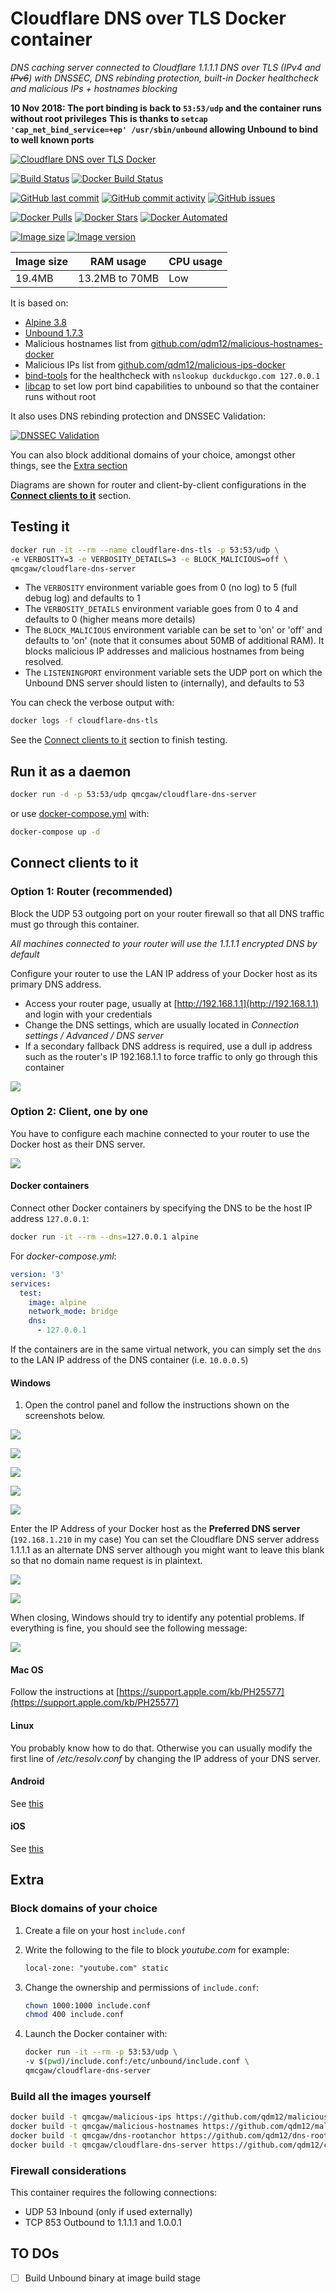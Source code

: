 # Cloudflare DNS over TLS Docker container

*DNS caching server connected to Cloudflare 1.1.1.1 DNS over TLS (IPv4 and ~~IPv6~~) with DNSSEC, DNS rebinding protection, built-in Docker healthcheck and malicious IPs + hostnames blocking*

**10 Nov 2018: The port binding is back to `53:53/udp` and the container runs without root privileges**
**This is thanks to `setcap 'cap_net_bind_service=+ep' /usr/sbin/unbound` allowing Unbound to bind to well known ports**

[![Cloudflare DNS over TLS Docker](https://github.com/qdm12/cloudflare-dns-server/raw/master/readme/title.png)](https://hub.docker.com/r/qmcgaw/cloudflare-dns-server)

[![Build Status](https://travis-ci.org/qdm12/cloudflare-dns-server.svg?branch=master)](https://travis-ci.org/qdm12/cloudflare-dns-server)
[![Docker Build Status](https://img.shields.io/docker/build/qmcgaw/cloudflare-dns-server.svg)](https://hub.docker.com/r/qmcgaw/cloudflare-dns-server)

[![GitHub last commit](https://img.shields.io/github/last-commit/qdm12/cloudflare-dns-server.svg)](https://github.com/qdm12/cloudflare-dns-server/commits)
[![GitHub commit activity](https://img.shields.io/github/commit-activity/y/qdm12/cloudflare-dns-server.svg)](https://github.com/qdm12/cloudflare-dns-server/commits)
[![GitHub issues](https://img.shields.io/github/issues/qdm12/cloudflare-dns-server.svg)](https://github.com/qdm12/cloudflare-dns-server/issues)

[![Docker Pulls](https://img.shields.io/docker/pulls/qmcgaw/cloudflare-dns-server.svg)](https://hub.docker.com/r/qmcgaw/cloudflare-dns-server)
[![Docker Stars](https://img.shields.io/docker/stars/qmcgaw/cloudflare-dns-server.svg)](https://hub.docker.com/r/qmcgaw/cloudflare-dns-server)
[![Docker Automated](https://img.shields.io/docker/automated/qmcgaw/cloudflare-dns-server.svg)](https://hub.docker.com/r/qmcgaw/cloudflare-dns-server)

[![Image size](https://images.microbadger.com/badges/image/qmcgaw/cloudflare-dns-server.svg)](https://microbadger.com/images/qmcgaw/cloudflare-dns-server)
[![Image version](https://images.microbadger.com/badges/version/qmcgaw/cloudflare-dns-server.svg)](https://microbadger.com/images/qmcgaw/cloudflare-dns-server)

| Image size | RAM usage | CPU usage |
| --- | --- | --- |
| 19.4MB | 13.2MB to 70MB | Low |

It is based on:

- [Alpine 3.8](https://alpinelinux.org)
- [Unbound 1.7.3](https://pkgs.alpinelinux.org/package/v3.8/main/x86_64/unbound)
- Malicious hostnames list from [github.com/qdm12/malicious-hostnames-docker](https://github.com/qdm12/malicious-hostnames-docker)
- Malicious IPs list from [github.com/qdm12/malicious-ips-docker](https://github.com/qdm12/malicious-ips-docker)
- [bind-tools](https://pkgs.alpinelinux.org/package/v3.8/main/x86_64/bind-tools) for the healthcheck with `nslookup duckduckgo.com 127.0.0.1`
- [libcap](https://pkgs.alpinelinux.org/package/v3.8/main/x86_64/libcap) to set low port bind capabilities to unbound so that the container runs without root

It also uses DNS rebinding protection and DNSSEC Validation:

[![DNSSEC Validation](https://github.com/qdm12/cloudflare-dns-server/blob/master/readme/rootcanary.org.png?raw=true)](https://www.rootcanary.org/test.html)

You can also block additional domains of your choice, amongst other things, see the [Extra section](#Extra)

Diagrams are shown for router and client-by-client configurations in the [**Connect clients to it**](#connect-clients-to-it) section.

## Testing it

```bash
docker run -it --rm --name cloudflare-dns-tls -p 53:53/udp \
-e VERBOSITY=3 -e VERBOSITY_DETAILS=3 -e BLOCK_MALICIOUS=off \
qmcgaw/cloudflare-dns-server
```

- The `VERBOSITY` environment variable goes from 0 (no log) to 5 (full debug log) and defaults to 1
- The `VERBOSITY_DETAILS` environment variable goes from 0 to 4 and defaults to 0 (higher means more details)
- The `BLOCK_MALICIOUS` environment variable can be set to 'on' or 'off' and defaults to 'on' (note that it consumes about 50MB of additional RAM). It blocks malicious IP addresses and malicious hostnames from being resolved.
- The `LISTENINGPORT`  environment variable sets the UDP port on which the Unbound DNS server should listen to (internally), and defaults to 53

You can check the verbose output with:

```bash
docker logs -f cloudflare-dns-tls
```

See the [Connect clients to it](#connect-clients-to-it) section to finish testing.

## Run it as a daemon

```bash
docker run -d -p 53:53/udp qmcgaw/cloudflare-dns-server
```


or use [docker-compose.yml](https://github.com/qdm12/cloudflare-dns-server/blob/master/docker-compose.yml) with:


```bash
docker-compose up -d
```

## Connect clients to it

### Option 1: Router (recommended)

Block the UDP 53 outgoing port on your router firewall so that all DNS traffic must go through this container.

*All machines connected to your router will use the 1.1.1.1 encrypted DNS by default*

Configure your router to use the LAN IP address of your Docker host as its primary DNS address.

- Access your router page, usually at [http://192.168.1.1](http://192.168.1.1) and login with your credentials
- Change the DNS settings, which are usually located in *Connection settings / Advanced / DNS server*
- If a secondary fallback DNS address is required, use a dull ip address such as the router's IP 192.168.1.1 to force traffic to only go through this container

![](https://github.com/qdm12/cloudflare-dns-server/blob/master/readme/diagram-router.png?raw=true)

### Option 2: Client, one by one

You have to configure each machine connected to your router to use the Docker host as their DNS server.

![](https://github.com/qdm12/cloudflare-dns-server/blob/master/readme/diagram-clients.png?raw=true)

#### Docker containers

Connect other Docker containers by specifying the DNS to be the host IP address `127.0.0.1`:

```bash
docker run -it --rm --dns=127.0.0.1 alpine
```

For *docker-compose.yml*:

```yml
version: '3'
services:
  test:
    image: alpine
    network_mode: bridge
    dns:
      - 127.0.0.1
```

If the containers are in the same virtual network, you can simply set the `dns` to the LAN IP address of the DNS container (i.e. `10.0.0.5`)

#### Windows

1. Open the control panel and follow the instructions shown on the screenshots below.

![](https://github.com/qdm12/cloudflare-dns-server/blob/master/readme/windows1.png?raw=true)

![](https://github.com/qdm12/cloudflare-dns-server/blob/master/readme/windows2.png?raw=true)

![](https://github.com/qdm12/cloudflare-dns-server/blob/master/readme/windows3.png?raw=true)

![](https://github.com/qdm12/cloudflare-dns-server/blob/master/readme/windows4.png?raw=true)

![](https://github.com/qdm12/cloudflare-dns-server/blob/master/readme/windows5.png?raw=true)

Enter the IP Address of your Docker host as the **Preferred DNS server** (`192.168.1.210` in my case)
You can set the Cloudflare DNS server address 1.1.1.1 as an alternate DNS server although you might want to 
leave this blank so that no domain name request is in plaintext.

![](https://github.com/qdm12/cloudflare-dns-server/blob/master/readme/windows6.png?raw=true)

![](https://github.com/qdm12/cloudflare-dns-server/blob/master/readme/windows7.png?raw=true)

When closing, Windows should try to identify any potential problems. 
If everything is fine, you should see the following message:

![](https://github.com/qdm12/cloudflare-dns-server/blob/master/readme/windows8.png?raw=true)

#### Mac OS

Follow the instructions at [https://support.apple.com/kb/PH25577](https://support.apple.com/kb/PH25577)

#### Linux

You probably know how to do that. Otherwise you can usually modify the first line of */etc/resolv.conf* by changing the IP address 
of your DNS server.

#### Android

See [this](http://xslab.com/2013/08/how-to-change-dns-settings-on-android/)

#### iOS

See [this](http://www.macinstruct.com/node/558)

## Extra

### Block domains of your choice

1. Create a file on your host `include.conf`
1. Write the following to the file to block *youtube.com* for example:

    ```txt
    local-zone: "youtube.com" static
    ```

1. Change the ownership and permissions of `include.conf`:

    ```bash
    chown 1000:1000 include.conf
    chmod 400 include.conf
    ```

1. Launch the Docker container with:

    ```bash
    docker run -it --rm -p 53:53/udp \
    -v $(pwd)/include.conf:/etc/unbound/include.conf \
    qmcgaw/cloudflare-dns-server
    ```

### Build all the images yourself

```bash
docker build -t qmcgaw/malicious-ips https://github.com/qdm12/malicious-ips-docker.git
docker build -t qmcgaw/malicious-hostnames https://github.com/qdm12/malicious-hostnames-docker.git
docker build -t qmcgaw/dns-rootanchor https://github.com/qdm12/dns-rootanchor-docker.git
docker build -t qmcgaw/cloudflare-dns-server https://github.com/qdm12/cloudflare-dns-server.git
```

### Firewall considerations

This container requires the following connections:

- UDP 53 Inbound (only if used externally)
- TCP 853 Outbound to 1.1.1.1 and 1.0.0.1

## TO DOs

- [ ] Build Unbound binary at image build stage
